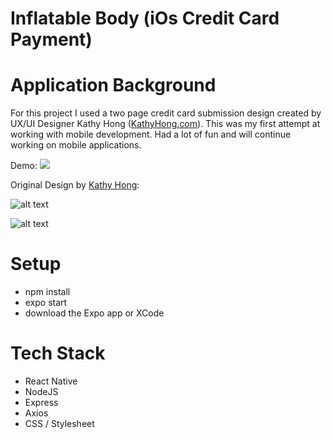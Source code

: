 # Inflatable Body (iOs Credit Card Payment)

# Application Background

For this project I used a two page credit card submission design created by UX/UI Designer Kathy Hong ([KathyHong.com](https://www.kathyhong.com)).  This was my first attempt at working with mobile development.  Had a lot of fun and will continue working on mobile applications.

Demo:
![](https://inflatableimg.s3-us-west-1.amazonaws.com/inflatable.gif)

Original Design by [Kathy Hong](https://www.kathyhong.com):

![alt text](https://inflatableimg.s3-us-west-1.amazonaws.com/IMG_9600+2.jpg)

![alt text](https://inflatableimg.s3-us-west-1.amazonaws.com/IMG_9599+2.jpg)


# Setup

* npm install
* expo start
* download the Expo app or XCode 

# Tech Stack

* React Native
* NodeJS
* Express
* Axios
* CSS / Stylesheet
